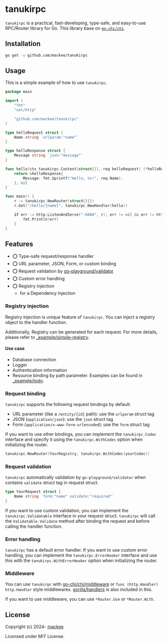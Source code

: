 # tanukirpc

`tanukirpc` is a practical, fast-developing, type-safe, and easy-to-use RPC/Router library for Go. This library base on [`go-chi/chi`](https://github.com/go-chi/chi).

## Installation

```bash
go get -u github.com/mackee/tanukirpc
```

## Usage

This is a simple example of how to use `tanukirpc`.

```go
package main

import (
	"fmt"
	"net/http"

	"github.com/mackee/tanukirpc"
)

type helloRequest struct {
	Name string `urlparam:"name"`
}

type helloResponse struct {
	Message string `json:"message"`
}

func hello(ctx tanukirpc.Context[struct{}], req helloRequest) (*helloResponse, error) {
	return &helloResponse{
		Message: fmt.Sprintf("Hello, %s!", req.Name),
	}, nil
}

func main() {
	r := tanukirpc.NewRouter(struct{}{})
	r.Get("/hello/{name}", tanukirpc.NewHandler(hello))

	if err := http.ListenAndServe(":8080", r); err != nil && err != http.ErrServerClosed {
		fmt.Println(err)
	}
}
```

## Features

- :o: Type-safe request/response handler
- :o: URL parameter, JSON, Form, or custom binding
- :o: Request validation by [go-playground/validator](https://github.com/go-playground/validator)
- :o: Custom error handling
- :o: Registry injection
  - for a Dependency Injection

### Registry injection

Registry injection is unique feature of `tanukirpc`. You can inject a registry object to the handler function.

Additionally, Registry can be generated for each request. For more details, please refer to [_example/simple-registry](./_example/simple-registry).

#### Use case

* Database connection
* Logger
* Authentication information
* Resource binding by path parameter. Examples can be found in [_example/todo](./_example/todo).

### Request binding

`tanukirpc` supports the following request bindings by default:

* URL parameter (like a `/entity/{id}` path): use the `urlparam` struct tag
* JSON (`application/json`): use the `json` struct tag
* Form (`application/x-www-form-urlencoded`): use the `form` struct tag

If you want to use other bindings, you can implement the `tanukirpc.Codec` interface and specify it using the `tanukirpc.WithCodec` option when initializing the router.

```go
tanukirpc.NewRouter(YourRegistry, tanukirpc.WithCodec(yourCodec))
```

### Request validation

`tanukirpc` automatically validation by `go-playground/validator` when contains `validate` struct tag in request struct.

```go
type YourRequest struct {
    Name string `form:"name" validate:"required"`
}
```

If you want to use custom validation, you can implement the `tanukirpc.Validatable` interface in your request struct. `tanukirpc` will call the `Validatable.Validate` method after binding the request and before calling the handler function.

### Error handling

`tanukirpc` has a default error handler. If you want to use custom error handling, you can implement the `tanukirpc.ErrorHooker` interface and use this with the `tanukirpc.WithErrorHooker` option when initializing the router.

### Middleware

You can use `tanukirpc` with [go-chi/chi/middleware](https://pkg.go.dev/github.com/go-chi/chi/v5@v5.1.0/middleware) or `func (http.Handler) http.Handler` style middlewares. [gorilla/handlers](https://pkg.go.dev/github.com/gorilla/handlers) is also included in this.

If you want to use middleware, you can use `*Router.Use` or `*Router.With`.

## License

Copyright (c) 2024- [mackee](https://github.com/mackee)

Licensed under MIT License.
